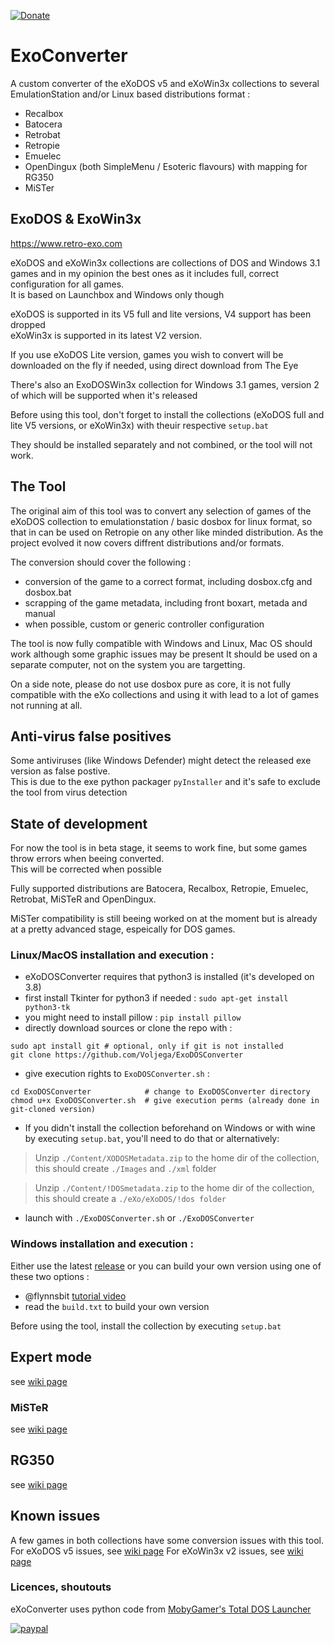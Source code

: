 [![Donate](https://img.shields.io/badge/Donate-PayPal-green.svg)](https://www.paypal.com/donate?hosted_button_id=LEAH843NKNG72)

# ExoConverter

A custom converter of the eXoDOS v5 and eXoWin3x collections to several EmulationStation and/or Linux based distributions format : 
 - Recalbox
 - Batocera
 - Retrobat
 - Retropie
 - Emuelec  
 - OpenDingux (both SimpleMenu / Esoteric flavours) with mapping for RG350
 - MiSTer

## ExoDOS & ExoWin3x

https://www.retro-exo.com

eXoDOS and eXoWin3x collections are collections of DOS and Windows 3.1 games and in my opinion the best ones as it includes full, correct configuration for all games.  
It is based on Launchbox and Windows only though

eXoDOS is supported in its V5 full and lite versions, V4 support has been dropped  
eXoWin3x is supported in its latest V2 version.

If you use eXoDOS Lite version, games you wish to convert will be downloaded on the fly if needed, using direct download from The Eye

There's also an ExoDOSWin3x collection for Windows 3.1 games, version 2 of which will be supported when it's released

Before using this tool, don't forget to install the collections (eXoDOS full and lite V5 versions, or eXoWin3x) with theuir respective `setup.bat`

They should be installed separately and not combined, or the tool will not work.

## The Tool

The original aim of this tool was to convert any selection of games of the eXoDOS collection to emulationstation / basic dosbox for linux format, so that in can be used on Retropie on any other like minded distribution.
As the project evolved it now covers diffrent distributions and/or formats. 

The conversion should cover the following :
 - conversion of the game to a correct format, including dosbox.cfg and dosbox.bat
 - scrapping of the game metadata, including front boxart, metada and manual
 - when possible, custom or generic controller configuration

The tool is now fully compatible with Windows and Linux, Mac OS should work although some graphic issues may be present
It should be used on a separate computer, not on the system you are targetting.

On a side note, please do not use dosbox pure as core, it is not fully compatible with the eXo collections and using it with lead to a lot of games not running at all.

## Anti-virus false positives

Some antiviruses (like Windows Defender) might detect the released exe version as false postive.  
This is due to the exe python packager `pyInstaller` and it's safe to exclude the tool from virus detection 

## State of development

For now the tool is in beta stage, it seems to work fine, but some games throw errors when beeing converted.  
This will be corrected when possible

Fully supported distributions are Batocera, Recalbox, Retropie, Emuelec, Retrobat, MiSTeR and OpenDingux.

MiSTer compatibility is still beeing worked on at the moment but is already at a pretty advanced stage, espeically for DOS games.

### Linux/MacOS installation and execution :
- eXoDOSConverter requires that python3 is installed (it's developed on 3.8)
- first install Tkinter for python3 if needed : `sudo apt-get install python3-tk`
- you might need to install pillow : `pip install pillow`
- directly download sources or clone the repo with :
 ```
 sudo apt install git # optional, only if git is not installed
 git clone https://github.com/Voljega/ExoDOSConverter
 ```
- give execution rights to `ExoDOSConverter.sh` :
```
cd ExoDOSConverter            # change to ExoDOSConverter directory
chmod u+x ExoDOSConverter.sh  # give execution perms (already done in git-cloned version)
```
- If you didn't install the collection beforehand on Windows or with wine by executing `setup.bat`, you'll need to do that or  alternatively:
>Unzip `./Content/XODOSMetadata.zip` to the home dir of the collection, this should create `./Images` and `./xml` folder

>Unzip `./Content/!DOSmetadata.zip` to the home dir of the collection, this should create a `./eXo/eXoDOS/!dos folder`

- launch with `./ExoDOSConverter.sh` or `./ExoDOSConverter`

### Windows installation and execution :

Either use the latest [release](https://github.com/Voljega/ExoDOSConverter/releases) or you can build your own version using one of these two options :
- @flynnsbit [tutorial video](https://www.youtube.com/watch?v=wW2yhrw9Jp0&lc=UgzkMKahMRjhABX4FhN4AaABAg)
- read the `build.txt` to build your own version

Before using the tool, install the collection by executing `setup.bat`

## Expert mode

see [wiki page](https://github.com/Voljega/ExoDOSConverter/wiki/Expert-mode)

### MiSTeR

see [wiki page](https://github.com/Voljega/ExoDOSConverter/wiki/MiSTeR-AO486-support)

## RG350

see [wiki page](https://github.com/Voljega/ExoDOSConverter/wiki/RG350-support)

## Known issues

A few games in both collections have some conversion issues with this tool.  
For eXoDOS v5 issues, see [wiki page](https://github.com/Voljega/ExoDOSConverter/wiki/Known-issues:-eXoDOS-v5)
For eXoWin3x v2 issues, see [wiki page](https://github.com/Voljega/ExoDOSConverter/wiki/Known-issues:-eXoWin3x-v2)
  
  
### Licences, shoutouts

eXoConverter uses python code from [MobyGamer's Total DOS Launcher](https://github.com/MobyGamer/total-dos-launcher)

[![paypal](https://www.paypalobjects.com/en_US/i/btn/btn_donateCC_LG.gif)](https://www.paypal.com/donate?hosted_button_id=LEAH843NKNG72)

